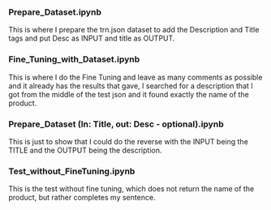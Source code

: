 ### **Prepare_Dataset.ipynb**

This is where I prepare the trn.json dataset to add the Description and Title tags and put Desc as INPUT and title as OUTPUT.

### **Fine_Tuning_with_Dataset.ipynb**

This is where I do the Fine Tuning and leave as many comments as possible and it already has the results that gave, I searched for a description that I got from the middle of the test json and it found exactly the name of the product.

### **Prepare_Dataset (In: Title, out: Desc - optional).ipynb**

This is just to show that I could do the reverse with the INPUT being the TITLE and the OUTPUT being the description.

### **Test_without_FineTuning.ipynb**

This is the test without fine tuning, which does not return the name of the product, but rather completes my sentence.
